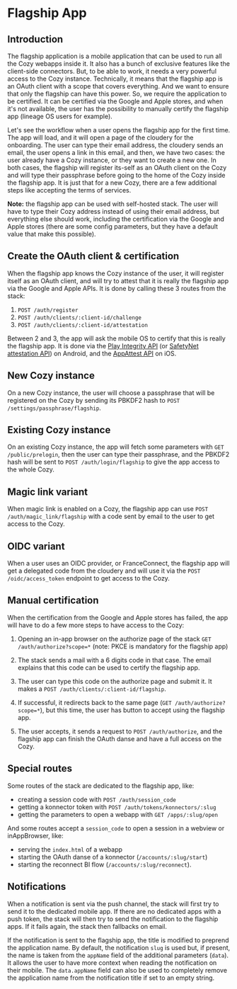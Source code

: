 # Flagship App

## Introduction

The flagship application is a mobile application that can be used to run all
the Cozy webapps inside it. It also has a bunch of exclusive features like the
client-side connectors. But, to be able to work, it needs a very powerful
access to the Cozy instance. Technically, it means that the flagship app is an
OAuth client with a scope that covers everything. And we want to ensure that
only the flagship can have this power. So, we require the application to be
certified. It can be certified via the Google and Apple stores, and when it's
not available, the user has the possibility to manually certify the flagship
app (lineage OS users for example).

Let's see the workflow when a user opens the flagship app for the first time.
The app will load, and it will open a page of the cloudery for the onboarding.
The user can type their email address, the cloudery sends an email, the user
opens a link in this email, and then, we have two cases: the user already have
a Cozy instance, or they want to create a new one. In both cases, the flagship
will register its-self as an OAuth client on the Cozy and will type their
passphrase before going to the home of the Cozy inside the flagship app. It is
just that for a new Cozy, there are a few additional steps like accepting the
terms of services.

**Note:** the flagship app can be used with self-hosted stack. The user will
have to type their Cozy address instead of using their email address, but
everything else should work, including the certification via the Google and
Apple stores (there are some config parameters, but they have a default value
that make this possible).

## Create the OAuth client & certification

When the flagship app knows the Cozy instance of the user, it will register
itself as an OAuth client, and will try to attest that it is really the
flagship app via the Google and Apple APIs. It is done by calling these 3
routes from the stack:

1. `POST /auth/register`
2. `POST /auth/clients/:client-id/challenge`
3. `POST /auth/clients/:client-id/attestation`

Between 2 and 3, the app will ask the mobile OS to certify that this is really
the flagship app. It is done via the [Play Integrity
API](https://developer.android.com/google/play/integrity) (or [SafetyNet
attestation API](https://developer.android.com/training/safetynet/attestation))
on Android, and the [AppAttest
API](https://developer.apple.com/documentation/devicecheck) on iOS.

## New Cozy instance

On a new Cozy instance, the user will choose a passphrase that will be
registered on the Cozy by sending its PBKDF2 hash to
`POST /settings/passphrase/flagship`.

## Existing Cozy instance

On an existing Cozy instance, the app will fetch some parameters with
`GET /public/prelogin`, then the user can type their passphrase, and the PBKDF2
hash will be sent to `POST /auth/login/flagship` to give the app access to the
whole Cozy.

## Magic link variant

When magic link is enabled on a Cozy, the flagship app can use
`POST /auth/magic_link/flagship` with a code sent by email to the user to get
access to the Cozy.

## OIDC variant

When a user uses an OIDC provider, or FranceConnect, the flagship app will get
a delegated code from the cloudery and will use it via the `POST /oidc/access_token`
endpoint to get access to the Cozy.

## Manual certification

When the certification from the Google and Apple stores has failed, the app
will have to do a few more steps to have access to the Cozy:

1. Opening an in-app browser on the authorize page of the stack
   `GET /auth/authorize?scope=*`
   (note: PKCE is mandatory for the flagship app)

2. The stack sends a mail with a 6 digits code in that case. The email explains
   that this code can be used to certify the flagship app.

3. The user can type this code on the authorize page and submit it. It makes
   a `POST /auth/clients/:client-id/flagship`.

4. If successful, it redirects back to the same page
   (`GET /auth/authorize?scope=*`), but this time, the user has button to
   accept using the flagship app.

5. The user accepts, it sends a request to `POST /auth/authorize`, and the
   flagship app can finish the OAuth danse and have a full access on the Cozy.

## Special routes

Some routes of the stack are dedicated to the flagship app, like:

- creating a session code with `POST /auth/session_code`
- getting a konnector token with `POST /auth/tokens/konnectors/:slug`
- getting the parameters to open a webapp with `GET /apps/:slug/open`

And some routes accept a `session_code` to open a session in a webview or
inAppBrowser, like:

- serving the `index.html` of a webapp
- starting the OAuth danse of a konnector (`/accounts/:slug/start`)
- starting the reconnect BI flow (`/accounts/:slug/reconnect`).

## Notifications

When a notification is sent via the push channel, the stack will first try to
send it to the dedicated mobile app. If there are no dedicated apps with a push
token, the stack will then try to send the notification to the flagship apps.
If it fails again, the stack then fallbacks on email.

If the notification is sent to the flagship app, the title is modified to
preprend the application name. By default, the notification `slug` is used but,
if present, the name is taken from the `appName` field of the additional
parameters (`data`). It allows the user to have more context when reading the
notification on their mobile. The `data.appName` field can also be used to
completely remove the application name from the notification title if set to an
empty string.
